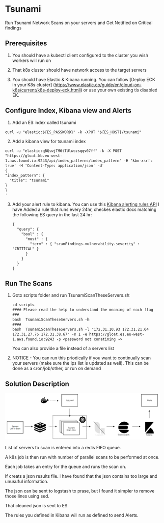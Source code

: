 # Tsunami

Run Tsunami Network Scans on your servers and Get Notified on Critical findings

## Prerequisites

 1. You should have a kubectl client configured to the cluster you wish workers will run on

 1. That k8s cluster should have network access to the target servers

 1. You should have Elastic & Kibana running. You can follow [Deploy ECK in your K8s cluster] (https://www.elastic.co/guide/en/cloud-on-k8s/current/k8s-deploy-eck.htmli) or use your own existing tls disabled EK.

## Configure Index, Kibana view and Alerts

 1. Add an ES index called tsunami
   ```
   curl -u "elastic:${ES_PASSWORD}" -k -XPUT "${ES_HOST}/tsunami"
   ```

 2. Add a kibana view for tsunami index
   ```
   curl -u "elastic:qBQswjTM6tTUlwozsqqv07ff" -k -X POST "https://gloat.kb.eu-west-1.aws.found.io:9243/api/index_patterns/index_pattern" -H 'kbn-xsrf: true' -H 'Content-Type: application/json' -d'
{
  "index_pattern": {
     "title": "tsunami"
  }
}
'
   ```

 3. Add your alert rule to kibana. You can use this [Kibana alerting rules API](https://www.elastic.co/guide/en/kibana/current/create-rule-api.html)
    I have Added a rule that runs every 24hr, checkes elastic docs matching the following ES query in the last 24 hr:
    ```
    {
      "query": {
        "bool" : {
          "must" : {
            "term" : { "scanFindings.vulnerability.severity" : "CRITICAL" }
          }
        }
      }
    }
    ```

## Run The Scans
 1.  Goto scripts folder and run TsunamiScanTheseServers.sh:

     ```
     cd scripts
     #### Please read the help to understand the meaning of each flag ###
     bash  TsunamiScanTheseServers.sh -h
     ####
     bash  TsunamiScanTheseServers.sh -l "172.31.10.93 172.31.21.64 172.31.27.76 172.31.38.67" -n 1 -e https://gloat.es.eu-west-1.aws.found.io:9243 -p <password not conatining ~>
     ```

     You can also provide a file instead of a servers list

 2. NOTICE - You can run this priodically if you want to continually scan your servers (make sure the ips list is updated as well). This can be done as a cron/job/other, or run on demand

## Solution Description

![alt text](https://github.com/KarenJoseph/tsunami-security-scanner/blob/master/pics/diamgram.PNG?raw=true)

List of servers to scan is entered into a redis FIFO queue.

A k8s job is then run with number of parallel scans to be performed at once.

Each job takes an entry for the queue and runs the scan on.

If creats a json results file. I have found that the json contains too large and unusuful information.

The json can be sent to logstash to prase, but I found it simpler to remove those lines using sed.

That cleaned json is sent to ES.

The rules you defined in Kibana will run as defined to send Alerts.
